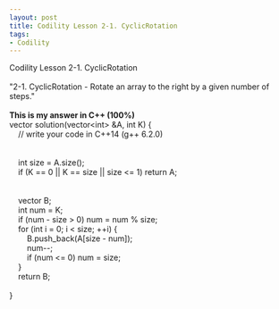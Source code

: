 ```yaml
---
layout: post
title: Codility Lesson 2-1. CyclicRotation
tags:
- Codility
---
```

 Codility Lesson 2-1. CyclicRotation
<br/><br/>
"2-1. CyclicRotation - Rotate an array to the right by a given number of steps."
<br/><br/>
**This is my answer in C++ (100%)**
<br/>vector<int> solution(vector&lt;int&gt; &A, int K) {
<br/>&nbsp; &nbsp;     // write your code in C++14 (g++ 6.2.0)
<br/>&nbsp; &nbsp;     
<br/>&nbsp; &nbsp;     int size = A.size();
<br/>&nbsp; &nbsp;     if (K == 0 || K == size || size <= 1) return A;
<br/>&nbsp; &nbsp;     
<br/>&nbsp; &nbsp;     vector<int> B;
<br/>&nbsp; &nbsp;     int num = K;
<br/>&nbsp; &nbsp;     if (num - size > 0) num = num % size;
<br/>&nbsp; &nbsp;     for (int i = 0; i < size; ++i) {
<br/>&nbsp; &nbsp; &nbsp; &nbsp;         B.push_back(A[size - num]);
<br/>&nbsp; &nbsp; &nbsp; &nbsp;         num--;
<br/>&nbsp; &nbsp; &nbsp; &nbsp;         if (num <= 0) num = size;
<br/>&nbsp; &nbsp;     }
<br/>&nbsp; &nbsp;     return B;    
<br/>}